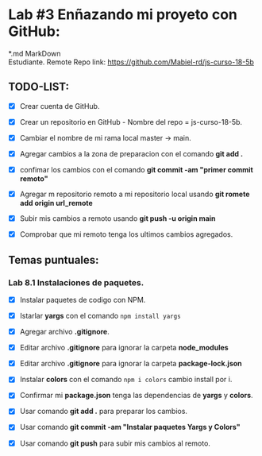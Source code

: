 # Lab #3 Enñazando mi proyeto con GitHub:
*.md MarkDown  
 Estudiante. Remote Repo  link: https://github.com/Mabiel-rd/js-curso-18-5b

 ## TODO-LIST:

* [x] Crear cuenta de GitHub.
* [x] Crear un repositorio en GitHub - Nombre del repo = js-curso-18-5b.
* [x] Cambiar el nombre de mi rama local master -> main.
* [x] Agregar cambios a la zona de preparacion con el comando **git add .**
* [x] confimar los cambios con el comando  **git commit -am "primer commit remoto"**
* [x] Agregar m repositorio remoto a mi repositorio local usando **git romete add origin url_remote**
* [x] Subir mis cambios a remoto usando **git push -u origin main**
* [x] Comprobar que mi remoto tenga los ultimos cambios agregados. 


## Temas puntuales:
### Lab 8.1 Instalaciones de paquetes.
 * [x] Instalar paquetes de codigo con NPM.
 * [x] Istarlar **yargs** con el comando ```npm install yargs```
 * [x] Agregar archivo **.gitignore**.
 * [x] Editar archivo **.gitignore** para ignorar la carpeta **node_modules**
 * [x] Editar archivo **.gitignore** para ignorar la carpeta **package-lock.json**
 * [x] Instalar **colors** con el comando ```npm i colors``` cambio install por i.
 * [x] Confirmar mi **package.json** tenga las dependencias de **yargs** y **colors**.
 * [x] Usar comando **git add .** para preparar los cambios.
 * [x] Usar comando **git commit -am "Instalar paquetes Yargs y Colors"**
 * [x] Usar comando **git push** para subir mis cambios al remoto.




